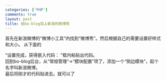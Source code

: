 ```yaml
--- 
categories: ['PHP']
comments: true
layout: post
title: 给bo-blog加上新浪的微博秀
---
```

首先在新浪微博的“微博小工具”内找到“微博秀”。然后根据自己的需要设置好样式和大小。
从下面的

<dt>“设置完成，获得嵌入代码： ”框内粘贴出代码。</dt>
<dt></dt>


<dt>回到bo-blog后台，从“常规管理”->“模块配置”项了，添加一个“侧边模块”，起个名字叫新浪微博。</dt>
<dt></dt>
<dt>最后将刚才的代码贴进去。就可以了</dt>
